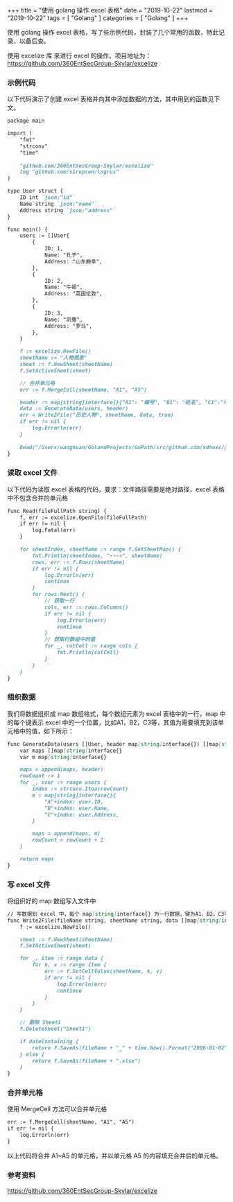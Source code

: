 +++
title = "使用 golang 操作 excel 表格"
date = "2019-10-22"
lastmod = "2019-10-22"
tags = [
    "Golang"
]
categories = [
    "Golang"
]
+++

使用 golang 操作 excel 表格，写了些示例代码，封装了几个常用的函数，特此记录，以备后查。

<!--more-->

使用 excelize 库 来进行 excel 的操作，项目地址为：https://github.com/360EntSecGroup-Skylar/excelize

### 示例代码
以下代码演示了创建 excel 表格并向其中添加数据的方法，其中用到的函数见下文。
```markdown
package main

import (
	"fmt"
	"strconv"
    "time"
	
	"github.com/360EntSecGroup-Skylar/excelize"
	log "github.com/sirupsen/logrus"
)

type User struct {
	ID int `json:"id"`
	Name string `json:"name"`
	Address string `json:"address"`
}

func main() {
	users := []User{
		{
			ID: 1,
			Name: "孔子",
			Address: "山东曲阜",
		},
		{
			ID: 2,
			Name: "牛顿",
			Address: "英国伦敦",
		},
		{
			ID: 3,
			Name: "凯撒",
			Address: "罗马",
		},
	}

	f := excelize.NewFile()
	sheetName := "人物信息"
	sheet := f.NewSheet(sheetName)
	f.SetActiveSheet(sheet)

	// 合并单元格
	err := f.MergeCell(sheetName, "A1", "A5")

	header := map[string]interface{}{"A1": "编号", "B1": "姓名", "C1":"地址"}
	data := GenerateData(users, header)
	err = Write2File("历史人物", sheetName, data, true)
	if err != nil {
		log.Errorln(err)
	}
	
	Read("/Users/wanghuan/GolandProjects/GoPath/src/github.com/xdhuxc/go-study-notes/历史人物_2019-10-22_.xlsx")
}
```

### 读取 excel 文件
以下代码为读取 excel 表格的代码，要求：文件路径需要是绝对路径，excel 表格中不包含合并的单元格
```markdown
func Read(fileFullPath string) {
	f, err := excelize.OpenFile(fileFullPath)
	if err != nil {
		log.Fatal(err)
	}

	for sheetIndex, sheetName := range f.GetSheetMap() {
		fmt.Println(sheetIndex, "--->", sheetName)
		rows, err := f.Rows(sheetName)
		if err != nil {
			log.Errorln(err)
			continue
		}
		for rows.Next() {
			// 获取一行
			cols, err := rows.Columns()
			if err != nil {
				log.Errorln(err)
				continue
			}
			// 获取行数组中的值
			for _, colCell := range cols {
				fmt.Println(colCell)
			}
		}
	}
}
```

### 组织数据
我们将数据组织成 map 数组格式，每个数组元素为 excel 表格中的一行，map 中的每个键表示 excel 中的一个位置，比如A1，B2，C3等，其值为需要填充到该单元格中的值，如下所示：
```markdown
func GenerateData(users []User, header map[string]interface{}) []map[string]interface{} {
	var maps []map[string]interface{}
	var m map[string]interface{}

	maps = append(maps, header)
	rowCount := 1
	for _, user := range users {
		index := strconv.Itoa(rowCount)
		m = map[string]interface{}{
			"A"+index: user.ID,
			"B"+index: user.Name,
			"C"+index: user.Address,
		}

		maps = append(maps, m)
		rowCount = rowCount + 1
	}

	return maps
}
```

### 写 excel 文件
将组织好的 map 数组写入文件中
```markdown
// 写数据到 excel 中，每个 map[string]interface{} 为一行数据，键为A1，B2，C3等等
func Write2File(fileName string, sheetName string, data []map[string]interface{}, dateContaining bool) error {
	f := excelize.NewFile()

	sheet := f.NewSheet(sheetName)
	f.SetActiveSheet(sheet)

	for _, item := range data {
		for k, v := range item {
			err := f.SetCellValue(sheetName, k, v)
			if err != nil {
				log.Errorln(err)
				continue
			}
		}
	}

	// 删除 Sheet1
	f.DeleteSheet("Sheet1")

	if dateContaining {
		return f.SaveAs(fileName + "_" + time.Now().Format("2006-01-02") + "_" + ".xlsx")
	} else {
		return f.SaveAs(fileName + ".xlsx")
	}
}
```

### 合并单元格
使用 MergeCell 方法可以合并单元格
```markdown
err := f.MergeCell(sheetName, "A1", "A5")
if err != nil {
    log.Errorln(err)
}
```
以上代码将合并 A1~A5 的单元格，并以单元格 A5 的内容填充合并后的单元格。

### 参考资料
https://github.com/360EntSecGroup-Skylar/excelize
